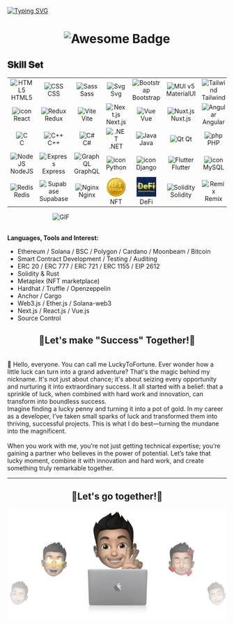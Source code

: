 [![Typing SVG](https://readme-typing-svg.herokuapp.com?font=Pacifico&color=%2336BCF7&size=48&center=true&vCenter=true&width=1200&height=100&lines=7%2B+years+of+hands-on+experience+in+programming;Blockchain+developer;Web+and+mobile+app+developer;Passion+for+change+and+breaking+previous+records)](https://git.io/typing-svg)
<h1 align="center">
  <img src="https://cdn.rawgit.com/sindresorhus/awesome/d7305f38d29fed78fa85652e3a63e154dd8e8829/media/badge.svg" alt="Awesome Badge"/>

<h2 font-weight="bold">𝐒𝐤𝐢𝐥𝐥 𝐒𝐞𝐭</h2>
<table align="center">
  <tr>
    <td align="center" width="90">
      <img src="https://skillicons.dev/icons?i=html" width="45" height="45" alt="HTML5" />
      <be>HTML5
    </td>   
    <td align="center" width="90">
      <img src="https://skillicons.dev/icons?i=css" width="45" height="45" alt="CSS" />
      <br>CSS
    </td>
    <td align="center" width="90">
      <img src="https://skillicons.dev/icons?i=sass" width="45" height="45" alt="Sass" />
      <be>Sass
    </td>
    <td align="center" width="90">
      <img src="https://skillicons.dev/icons?i=svg" width="45" height="45" alt="Svg" />
      <be>Svg
    </td>
    <td align="center" width="90">
      <img src="https://skillicons.dev/icons?i=bootstrap" width="45" height="45" alt="Bootstrap" />
      <br>Bootstrap
    </td>
    <td align="center" width="90">
      <img src="https://skillicons.dev/icons?i=materialui" width="45" height="45" alt="MUI v5" />
      <br>MaterialUI
    </td>
    <td align="center" width="90">
      <img src="https://skillicons.dev/icons?i=tailwind" width="45" height="45" alt="Tailwind" />
      <br>Tailwind
    </td>
    <td align="center" width="90">
      <img src="https://skillicons.dev/icons?i=styledcomponents" width="45" height="45" alt="StyledCom" />
      <br>Styled
    </td>
    <td align="center" width="90">
      <img src="https://skillicons.dev/icons?i=threejs" width="45" height="45" alt="Three.js" />
      <br>Three.js
    </td>
        <td align="center" width="90">
      <img src="https://skillicons.dev/icons?i=pug" width="45" height="45" alt="Pug" />
      <be>Pug
    </td>
  </tr>
  <tr>
    <td align="center" width="90">
      <img src="https://techstack-generator.vercel.app/react-icon.svg" alt="icon" width="55" height="55" />
      <br>React
    </td>
    <td align="center" width="90">
      <img src="https://skillicons.dev/icons?i=redux" width="45" height="45" alt="Redux" />
      <be>Redux
    </td>
    <td align="center" width="90">
      <img src="https://skillicons.dev/icons?i=vite" width="45" height="45" alt="Vite" />
      <be>Vite
    </td>
    <td align="center" width="90">
      <img src="https://skillicons.dev/icons?i=nextjs" width="45" height="45" alt="Next.js" />
      <br>Next.js
    </td>
    <td align="center" width="90">
      <img src="https://skillicons.dev/icons?i=vue" width="45" height="45" alt="Vue" />
      <br>Vue
    </td>
    <td align="center" width="90">
      <img src="https://skillicons.dev/icons?i=nuxtjs" width="45" height="45" alt="Nuxt.js" />
      <br>Nuxt.js
    </td>
    <td align="center" width="90">
      <img src="https://skillicons.dev/icons?i=angular" width="45" height="45" alt="Angular" />
      <br>Angular
    </td>
    <td align="center" width="90">
      <img src="https://skillicons.dev/icons?i=laravel" width="45" height="45" alt="Laravel" />
      <br>Laravel
    </td>
    <td align="center" width="90">
      <img src="https://skillicons.dev/icons?i=wordpress" width="45" height="45" alt="rails" />
      <br>WordPress
    </td>
    <td align="center" width="90">
      <img src="https://skillicons.dev/icons?i=figma" width="45" height="45" alt="Figma" />
      <br>Figma
    </td>
  </tr>
  <tr>
     <td align="center" width="90">
      <img src="https://skillicons.dev/icons?i=c" width="45" height="45" alt="C" />
      <br>C
    </td>
    <td align="center" width="90">
      <img src="https://skillicons.dev/icons?i=cpp" width="45" height="45" alt="C++" />
      <br>C++
    </td>
    <td align="center" width="90">
      <img src="https://skillicons.dev/icons?i=cs" width="45" height="45" alt="C#" />
      <br>C#
    </td>
    <td align="center" width="90">
      <img src="https://skillicons.dev/icons?i=dotnet" width="45" height="45" alt=".NET" />
      <be>.NET
    </td>
    <td align="center" width="90">
      <img src="https://skillicons.dev/icons?i=java" width="45" height="45" alt="Java" />
      <be>Java
    </td>
    <td align="center" width="90">
      <img src="https://skillicons.dev/icons?i=qt" width="45" height="45" alt="Qt" />
      <be>Qt
    </td>
    <td align="center" width="90">
      <img src="https://skillicons.dev/icons?i=php" width="45" height="45" alt="php" />
      <br>PHP
    </td>
    <td align="center" width="90">
      <img src="https://techstack-generator.vercel.app/js-icon.svg" alt="icon" width="55" height="55" />
      <br>Javascript
    </td>
    <td align="center" width="90">
      <img src="https://techstack-generator.vercel.app/ts-icon.svg" alt="icon" width="55" height="55" />
      <br>Typescript
    </td>
    <td align="center" width="90">
      <img src="https://skillicons.dev/icons?i=jquery" width="45" height="45" alt="jQeury" />
      <be>jQuery
    </td>
  </tr>
  <tr>
    <td align="center" width="90">
      <img src="https://skillicons.dev/icons?i=nodejs" width="45" height="45" alt="NodeJS" />
      <br>NodeJS
    </td>
    <td align="center" width="90">
      <img src="https://skillicons.dev/icons?i=express" width="45" height="45" alt="Express" />
      <br>Express
    </td>
    <td align="center" width="90">
      <img src="https://skillicons.dev/icons?i=graphql" width="45" height="45" alt="GraphQL" />
      <be>GraphQL
    </td>  
    <td align="center" width="90">
      <img src="https://techstack-generator.vercel.app/python-icon.svg" alt="icon" width="55" height="55" />
      <br>Python
    </td>
    <td align="center" width="90">
      <img src="https://techstack-generator.vercel.app/django-icon.svg" alt="icon" width="55" height="55" />
      <br>Django
    </td>
    <td align="center" width="90">
      <img src="https://skillicons.dev/icons?i=flutter" width="45" height="45" alt="Flutter" />
      <br>Flutter
    </td>        
    <td align="center" width="90">
      <img src="https://techstack-generator.vercel.app/mysql-icon.svg" alt="icon" width="55" height="55" />
      <br>MySQL
    </td>
    <td align="center" width="90">
      <img src="https://skillicons.dev/icons?i=postgres" width="45" height="45" alt="PostgreSQL" />
      <br>PostgreSQL
    </td>
    <td align="center" width="90">
      <img src="https://skillicons.dev/icons?i=sqlite" width="45" height="45" alt="SQLite" />
      <br>SQLite
    </td>
    <td align="center" width="90">
      <img src="https://skillicons.dev/icons?i=mongodb" width="45" height="45" alt="MongoDB" />
      <br>MongoDB
    </td>
  </tr>
  <tr>
  </tr>
  <tr>
    <td align="center" width="90">
      <img src="https://skillicons.dev/icons?i=redis" width="45" height="45" alt="Redis" />
      <be>Redis
    </td>
    <td align="center" width="90">
      <img src="https://skillicons.dev/icons?i=supabase" width="45" height="45" alt="Supabase" />
      <br>Supabase
    </td>
    <td align="center" width="90">
      <img src="https://skillicons.dev/icons?i=nginx" width="45" height="45" alt="Nginx" />
      <be>Nginx
    </td>
    <td align="center" width="90">
      <img src="https://github.com/kroim/profile/blob/master/icons/icon_nft.png?raw=true" height="45" >
      <br>NFT
    </td>
    <td align="center" width="90">
      <img src="https://github.com/kroim/profile/blob/master/icons/icon_defi.png?raw=true" height="45" >
      <br>DeFi
    </td>
    <td align="center" width="90">
      <img src="https://skillicons.dev/icons?i=solidity" width="45" height="45" alt="Solidity" />
      <br>Solidity
    </td>
    <td align="center" width="90">
      <img src="https://skillicons.dev/icons?i=remix" width="45" height="45" alt="Remix" />
      <be>Remix
    </td>
    <td align="center" width="90">
      <img src="https://github.com/kroim/profile/blob/master/icons/icon_truffle.png?raw=true" height="45" >
      <br>Truffle
    </td>
    <td align="center" width="90">
      <img src="https://skillicons.dev/icons?i=rust" width="45" height="45" alt="Rust" />
      <br>Rust
    </td>
    <td align="center" width="90">
      <img src="https://github.com/kroim/profile/blob/master/icons/icon_android.png?raw=true" height="45" >
      <br>Android
    </td>
  </tr>
</table>


<div align="center">
  <!-- <a href="https://badges.pufler.dev">
    <img src="https://badges.pufler.dev/visits/alchemist0404/alchemist0404?style=flat-square&color=black&logo=github">
  </a>
  <a href="https://badges.pufler.dev">
    <img src="https://badges.pufler.dev/years/alchemist0404?style=flat-square&color=black&logo=github">
  </a>
  <a href="https://badges.pufler.dev">
    <img src="https://badges.pufler.dev/repos/alchemist0404?style=flat-square&color=black&logo=github">
  </a>
  <a href="https://badges.pufler.dev">
    <img src="https://badges.pufler.dev/gists/alchemist0404?style=flat-square&color=black&logo=github">
  </a>
  <img src="https://github-profile-trophy.vercel.app/?username=alchemist0404&theme=gruvbox" />-->
</div>

<div>
<img align="right" alt="GIF" src="https://github.com/abhisheknaiidu/abhisheknaiidu/blob/master/code.gif?raw=true" width="400" />
 <br>
  <br>
</div>
<!-- ![Snake animation](https://github.com/alchemist0404/alchemist0404/grid-snake.svg) -->
  
  **Languages, Tools and Interest:**   

 - Ethereum / Solana / BSC / Polygon / Cardano / Moonbeam / Bitcoin
 - Smart Contract Development / Testing / Auditing
 - ERC 20 / ERC 777 / ERC 721 / ERC 1155 / EIP 2612
 - Solidity & Rust
 - Metaplex (NFT marketplace)
 - Hardhat / Truffle / Openzeppelin
 - Anchor / Cargo
 - Web3.js / Ether.js / Solana-web3
 - Next.js / React.js / Vue.js
 - Source Control

<h2 align="center">👯Let's make "Success" Together!👯</h2><br>
🤔 Hello, everyone. You can call me LuckyToFortune. Ever wonder how a little luck can turn into a grand adventure? That's the magic behind my nickname. It's not just about chance; it's about seizing every opportunity and nurturing it into extraordinary success. It all started with a belief: that a sprinkle of luck, when combined with hard work and innovation, can transform into boundless success.
<be><br>
Imagine finding a lucky penny and turning it into a pot of gold. In my career as a developer, I’ve taken small sparks of luck and transformed them into thriving, successful projects. This is what I do best—turning the mundane into the magnificent.
<br><be><br>
When you work with me, you’re not just getting technical expertise; you’re gaining a partner who believes in the power of potential. Let’s take that lucky moment, combine it with innovation and hard work, and create something truly remarkable together.
<hr/>
<h2 align="center"> 👯Let's go together!👯 </h2>
<p align="center"><img src="https://raw.githubusercontent.com/KevinPatel04/KevinPatel04/master/cover-thompson.png"></p>
